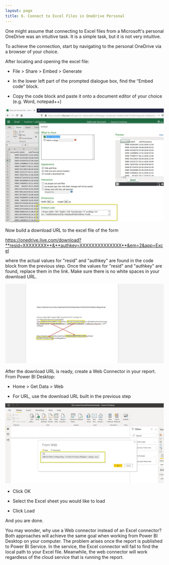 ```yaml
---
layout: page
title: 6. Connect to Excel Files in OneDrive Personal
---
```


One might assume that connecting to Excel files from a Microsoft's personal OneDrive was an intuitive task. It is a simple task, but it is not very intuitive. 

To achieve the connection, start by navigating to the personal OneDrive via a browser of your choice.  
 
After locating and opening the excel file: 


* File > Share > Embed > Generate 

* In the lower left part of the prompted dialogue box, find the “Embed code” block. 

* Copy the code block and paste it onto a document editor of your choice (e.g. Word, notepad++) 


![006-excel-one-drive-img01](/asset/screenshot/006-excel-one-drive-img01.jpg)


Now build a download URL to the excel file of the form 


https://onedrive.live.com/download?**resid=XXXXXXXX**&**authkey=XXXXXXXXXXXXXX**&em=2&app=Excel


where the actual values for "resid" and "authkey" are found in the code block from the previous step. Once the values for "resid" and "authkey" are found, replace them in the link. Make sure there is no white spaces in your download URL. 

 
![006-excel-one-drive-img02](/asset/screenshot/006-excel-one-drive-img02.jpg)
 

After the download URL is ready, create a Web Connector in your report. From Power BI Desktop: 

* Home > Get Data > Web 

* For URL, use the download URL built in the previous step 

 
![006-excel-one-drive-img03](/asset/screenshot/006-excel-one-drive-img03.jpg)


* Click OK 

* Select the Excel sheet you would like to load 

* Click Load 

And you are done. 

You may wonder, why use a Web connector instead of an Excel connector? Both approaches will achieve the same goal when working from Power BI Desktop on your computer. The problem arises once the report is published to Power BI Service. In the service, the Excel connector will fail to find the local path to your Excel file. Meanwhile, the web connector will work regardless of the cloud service that is running the report. 